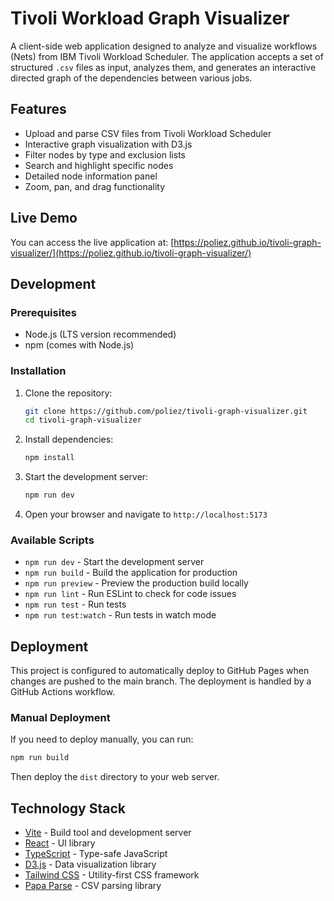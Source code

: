 # Tivoli Workload Graph Visualizer

A client-side web application designed to analyze and visualize workflows (Nets) from IBM Tivoli Workload Scheduler. The application accepts a set of structured `.csv` files as input, analyzes them, and generates an interactive directed graph of the dependencies between various jobs.

## Features

- Upload and parse CSV files from Tivoli Workload Scheduler
- Interactive graph visualization with D3.js
- Filter nodes by type and exclusion lists
- Search and highlight specific nodes
- Detailed node information panel
- Zoom, pan, and drag functionality

## Live Demo

You can access the live application at: [https://poliez.github.io/tivoli-graph-visualizer/](https://poliez.github.io/tivoli-graph-visualizer/)

## Development

### Prerequisites

- Node.js (LTS version recommended)
- npm (comes with Node.js)

### Installation

1. Clone the repository:
   ```bash
   git clone https://github.com/poliez/tivoli-graph-visualizer.git
   cd tivoli-graph-visualizer
   ```

2. Install dependencies:
   ```bash
   npm install
   ```

3. Start the development server:
   ```bash
   npm run dev
   ```

4. Open your browser and navigate to `http://localhost:5173`

### Available Scripts

- `npm run dev` - Start the development server
- `npm run build` - Build the application for production
- `npm run preview` - Preview the production build locally
- `npm run lint` - Run ESLint to check for code issues
- `npm run test` - Run tests
- `npm run test:watch` - Run tests in watch mode

## Deployment

This project is configured to automatically deploy to GitHub Pages when changes are pushed to the main branch. The deployment is handled by a GitHub Actions workflow.

### Manual Deployment

If you need to deploy manually, you can run:

```bash
npm run build
```

Then deploy the `dist` directory to your web server.

## Technology Stack

- [Vite](https://vitejs.dev/) - Build tool and development server
- [React](https://reactjs.org/) - UI library
- [TypeScript](https://www.typescriptlang.org/) - Type-safe JavaScript
- [D3.js](https://d3js.org/) - Data visualization library
- [Tailwind CSS](https://tailwindcss.com/) - Utility-first CSS framework
- [Papa Parse](https://www.papaparse.com/) - CSV parsing library
